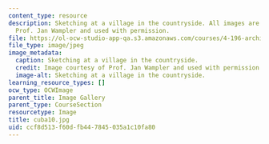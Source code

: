 ```yaml
---
content_type: resource
description: Sketching at a village in the countryside. All images are courtesy of
  Prof. Jan Wampler and used with permission.
file: https://ol-ocw-studio-app-qa.s3.amazonaws.com/courses/4-196-architecture-design-level-ii-cuba-studio-spring-2004/ccf8d513f60dfb447845035a1c10fa80_cuba10.jpg
file_type: image/jpeg
image_metadata:
  caption: Sketching at a village in the countryside.
  credit: Image courtesy of Prof. Jan Wampler and used with permission.
  image-alt: Sketching at a village in the countryside.
learning_resource_types: []
ocw_type: OCWImage
parent_title: Image Gallery
parent_type: CourseSection
resourcetype: Image
title: cuba10.jpg
uid: ccf8d513-f60d-fb44-7845-035a1c10fa80
---
```

